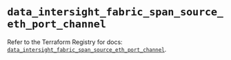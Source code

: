 # `data_intersight_fabric_span_source_eth_port_channel`

Refer to the Terraform Registry for docs: [`data_intersight_fabric_span_source_eth_port_channel`](https://registry.terraform.io/providers/ciscodevnet/intersight/1.0.71/docs/data-sources/fabric_span_source_eth_port_channel).
